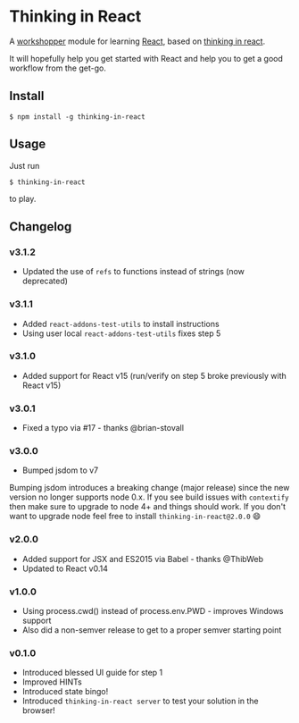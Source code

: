 # Thinking in React

A [workshopper](https://github.com/rvagg/workshopper) module for learning [React](http://facebook.github.io/react/index.html), based on [thinking in react](http://facebook.github.io/react/docs/thinking-in-react.html).  

It will hopefully help you get started with React and help you to get a good workflow from the get-go.

## Install

	$ npm install -g thinking-in-react

## Usage

Just run

	$ thinking-in-react

to play.

## Changelog

### v3.1.2

* Updated the use of `refs` to functions instead of strings (now deprecated)

### v3.1.1

* Added `react-addons-test-utils` to install instructions
* Using user local `react-addons-test-utils` fixes step 5 

### v3.1.0

* Added support for React v15 (run/verify on step 5 broke previously with React v15)

### v3.0.1

* Fixed a typo via #17 - thanks @brian-stovall

### v3.0.0

* Bumped jsdom to v7

Bumping jsdom introduces a breaking change (major release) since the new version no longer supports node 0.x.
If you see build issues with `contextify` then make sure to upgrade to node 4+ and things should work.
If you don't want to upgrade node feel free to install `thinking-in-react@2.0.0` :smile:

### v2.0.0

* Added support for JSX and ES2015 via Babel - thanks @ThibWeb
* Updated to React v0.14

### v1.0.0

* Using process.cwd() instead of process.env.PWD - improves Windows support
* Also did a non-semver release to get to a proper semver starting point

### v0.1.0

* Introduced blessed UI guide for step 1
* Improved HINTs
* Introduced state bingo!
* Introduced ```thinking-in-react server``` to test your solution in the browser!

